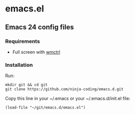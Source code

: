 emacs.el
========

## Emacs 24 config files

### Requirements

- Full screen with [wmctrl](http://tomas.styblo.name/wmctrl/)

### Installation

Run:

    mkdir git && cd git
    git clone https://github.com/ninja-coding/emacs.d.git

Copy this line in your ~/.emacs or your ~/.emacs.d/init.el file:

    (load-file "~/git/emacs.d/emacs.el")

